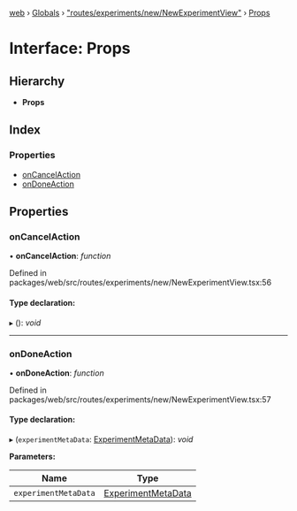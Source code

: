 [web](../README.md) › [Globals](../globals.md) › ["routes/experiments/new/NewExperimentView"](../modules/_routes_experiments_new_newexperimentview_.md) › [Props](_routes_experiments_new_newexperimentview_.props.md)

# Interface: Props

## Hierarchy

* **Props**

## Index

### Properties

* [onCancelAction](_routes_experiments_new_newexperimentview_.props.md#oncancelaction)
* [onDoneAction](_routes_experiments_new_newexperimentview_.props.md#ondoneaction)

## Properties

###  onCancelAction

• **onCancelAction**: *function*

Defined in packages/web/src/routes/experiments/new/NewExperimentView.tsx:56

#### Type declaration:

▸ (): *void*

___

###  onDoneAction

• **onDoneAction**: *function*

Defined in packages/web/src/routes/experiments/new/NewExperimentView.tsx:57

#### Type declaration:

▸ (`experimentMetaData`: [ExperimentMetaData](_routes_experiments_new_newexperimentview_.experimentmetadata.md)): *void*

**Parameters:**

Name | Type |
------ | ------ |
`experimentMetaData` | [ExperimentMetaData](_routes_experiments_new_newexperimentview_.experimentmetadata.md) |
